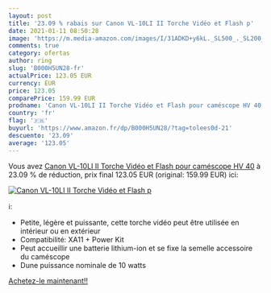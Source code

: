 ```yaml
---
layout: post
title: '23.09 % rabais sur Canon VL-10LI II Torche Vidéo et Flash p'
date: 2021-01-11 08:50:28
image: 'https://m.media-amazon.com/images/I/31ADKD+y6kL._SL500_._SL200_.jpg'
comments: true
category: ofertas
author: ring
slug: 'B000H5UN28-fr'
actualPrice: 123.05 EUR
currency: EUR
price: 123.05
comparePrice: 159.99 EUR
prodname: 'Canon VL-10LI II Torche Vidéo et Flash pour caméscope HV 40'
country: 'fr'
flag: '🇫🇷'
buyurl: 'https://www.amazon.fr/dp/B000H5UN28/?tag=tolees0d-21'
descuento: '23.09'
average: '123.05'
---
```


Vous avez [Canon VL-10LI II Torche Vidéo et Flash pour caméscope HV 40](https://www.amazon.fr/dp/B000H5UN28/?tag=tolees0d-21)  à  23.09 % de réduction, prix final  123.05 EUR (original: 159.99 EUR) ici:

[![Canon VL-10LI II Torche Vidéo et Flash p](https://m.media-amazon.com/images/I/31ADKD+y6kL._SL500_._SL200_.jpg)](https://www.amazon.fr/dp/B000H5UN28/?tag=tolees0d-21)

ℹ️:

- Petite, légère et puissante, cette torche vidéo peut être utilisée en intérieur ou en extérieur
- Compatibilité: XA11 + Power Kit
- Peut accueillir une batterie lithium-ion et se fixe la semelle accessoire du caméscope
- Dune puissance nominale de 10 watts

[Achetez-le maintenant!!](https://www.amazon.fr/dp/B000H5UN28/?tag=tolees0d-21)
